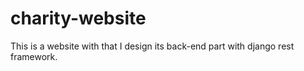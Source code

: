 # charity-website
This is a website with that I design its back-end part with django rest framework.
